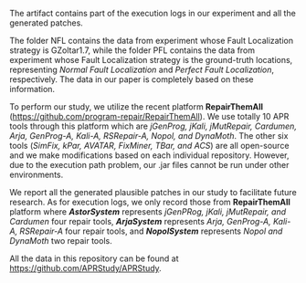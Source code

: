 The artifact contains part of the execution logs in our experiment and all the generated patches.

The folder NFL contains the data from experiment whose Fault Localization strategy is GZoltar1.7, while the folder PFL contains the data from experiment whose Fault Localization strategy is the ground-truth locations, representing *Normal Fault Localization* and *Perfect Fault Localization*, respectively. The data in our paper is completely based on these information.

To perform our study, we utilize the recent platform **RepairThemAll** (https://github.com/program-repair/RepairThemAll). We use totally 10 APR tools through this platform which are _jGenProg, jKali, jMutRepair, Cardumen, Arja, GenProg-A, Kali-A, RSRepair-A, Nopol, and DynaMoth_. The other six tools (_SimFix, kPar, AVATAR, FixMiner, TBar, and ACS_) are all open-source and we make modifications based on each individual repository. However, due to the execution path problem, our .jar files cannot be run under other environments. 

We report all the generated plausible patches in our study to facilitate future research. As for execution logs, we only record those from **RepairThemAll** platform where ***AstorSystem*** represents _jGenPRog, jKali, jMutRepair, and Cardumen_ four repair tools, ***ArjaSystem*** represents _Arja, GenProg-A, Kali-A, RSRepair-A_ four repair tools, and ***NopolSystem*** represents _Nopol and DynaMoth_ two repair tools.

All the data in this repository can be found at https://github.com/APRStudy/APRStudy.
